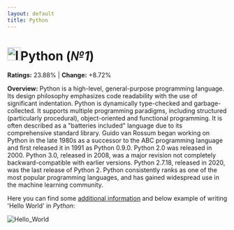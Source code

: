 ```yaml
---
layout: default
title: Python
---
```


# <img src="https://www.kindpng.com/picc/m/0-2520_python-programming-language-logo-png-transparent-png.png" alt="logo" width="30"/>**Python** (_№1_) 

**Ratings:** 23.88% | **Change:** +8.72% 

**Overview:** Python is a high-level, general-purpose programming language. Its design philosophy emphasizes code readability with the use of significant indentation.
Python is dynamically type-checked and garbage-collected. It supports multiple programming paradigms, including structured (particularly procedural), object-oriented and functional programming. It is often described as a "batteries included" language due to its comprehensive standard library.
Guido van Rossum began working on Python in the late 1980s as a successor to the ABC programming language and first released it in 1991 as Python 0.9.0. Python 2.0 was released in 2000. Python 3.0, released in 2008, was a major revision not completely backward-compatible with earlier versions. Python 2.7.18, released in 2020, was the last release of Python 2.
Python consistently ranks as one of the most popular programming languages, and has gained widespread use in the machine learning community.

Here you can find some [additional information](https://en.wikipedia.org/wiki/Python_(programming_language)) and below example of writing 'Hello World' in _Python_: 

![Hello_World](https://www.instms.com/public/uploads/pictures/python-hello-world-program-using-print-function.jpg)
